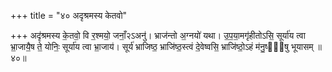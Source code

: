 +++
title = "४० अदृश्रमस्य केतवो"

+++
अदृ॑श्रमस्य के॒तवो॒ वि र॒श्मयो॒ जनाँ॒२ऽअनु॑। भ्राज॑न्तो अ॒ग्नयो॑ यथा। उ॒प॒या॒मगृ॑हीतोऽसि॒ सूर्या॑य त्वा भ्रा॒जायै॒ष ते॒ योनिः॒ सूर्या॑य त्वा भ्रा॒जाय॑। सूर्य॑ भ्राजिष्ठ॒ भ्राजि॑ष्ठ॒स्त्वं दे॒वेष्वसि॒ भ्राजि॑ष्ठो॒ऽहं म॑नु॒ष्ये᳖षु भूयासम् ॥४०॥